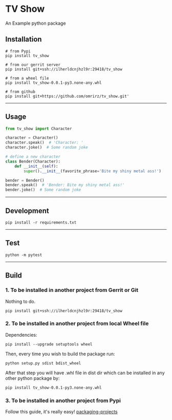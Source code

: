 # TV Show

An Example python package

## Installation

```console
# from Pypi
pip install tv_show

# from our gerrit server
pip install git+ssh://ilherldcnjhzl9r:29418/tv_show

# from a wheel file
pip install tv_show-0.0.1-py3.none-any.whl

# from github
pip install git+https://github.com/omrirz/tv_show.git'
```

---

## Usage

```python
from tv_show import Character

character = Character()
character.speak()  # 'Character: '
character.joke()  # Some random joke

# define a new character
class Bender(Character):
    def __init__(self):
        super().__init__(favorite_phrase='Bite my shiny metal ass!')

bender = Bender()
bender.speak()  # 'Bender: Bite my shiny metal ass!'
bender.joke()  # Some random joke
```

---

## Development

```console
pip install -r requirements.txt
```

---

## Test

```console
python -m pytest
```

---

## Build

### 1. To be installed in another project from Gerrit or Git

Nothing to do.

```console
pip install git+ssh://ilherldcnjhzl9r:29418/tv_show
```

### 2. To be installed in another project from local Wheel file

Dependencies:

```console
pip install --upgrade setuptools wheel
```

Then, every time you wish to build the package run:

```console
python setup.py sdist bdist_wheel
```

After that step you will have .whl file in dist dir which can be installed in any other python package by:

```console
pip install tv_show-0.0.1-py3.none-any.whl
```

### 3. To be installed in another project from Pypi

 Follow this guide, it's really easy!
 [packaging-projects](https://packaging.python.org/tutorials/packaging-projects/)
